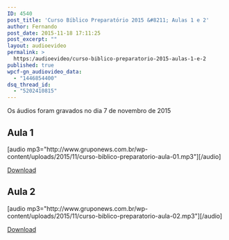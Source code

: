 ```yaml
---
ID: 4540
post_title: 'Curso Bíblico Preparatório 2015 &#8211; Aulas 1 e 2'
author: Fernando
post_date: 2015-11-18 17:11:25
post_excerpt: ""
layout: audioevideo
permalink: >
  https:/audioevideo/curso-biblico-preparatorio-2015-aulas-1-e-2
published: true
wpcf-gn_audiovideo_data:
  - "1446854400"
dsq_thread_id:
  - "5202410815"
---
```

Os áudios foram gravados no dia 7 de novembro de 2015

<h2>Aula 1</h2>
[audio mp3="http://www.gruponews.com.br/wp-content/uploads/2015/11/curso-biblico-preparatorio-aula-01.mp3"][/audio]

<a href="http://www.gruponews.com.br/wp-content/uploads/2015/11/curso-biblico-preparatorio-aula-01.mp3">Download</a>

<h2>Aula 2</h2>
[audio mp3="http://www.gruponews.com.br/wp-content/uploads/2015/11/curso-biblico-preparatorio-aula-02.mp3"][/audio]

<a href="http://www.gruponews.com.br/wp-content/uploads/2015/11/curso-biblico-preparatorio-aula-02.mp3">Download</a>